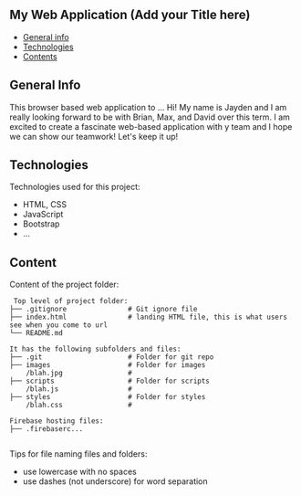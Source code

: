 ## My Web Application (Add your Title here)

* [General info](#general-info)
* [Technologies](#technologies)
* [Contents](#content)

## General Info
This browser based web application to ...
Hi! My name is Jayden and I am really looking forward to be with Brian, Max, and David over this term. I am excited to create a fascinate web-based application with y team and I hope we can show our teamwork! Let's keep it up!
	
## Technologies
Technologies used for this project:
* HTML, CSS
* JavaScript
* Bootstrap 
* ...
	
## Content
Content of the project folder:

```
 Top level of project folder: 
├── .gitignore               # Git ignore file
├── index.html               # landing HTML file, this is what users see when you come to url
└── README.md

It has the following subfolders and files:
├── .git                     # Folder for git repo
├── images                   # Folder for images
    /blah.jpg                # 
├── scripts                  # Folder for scripts
    /blah.js                 # 
├── styles                   # Folder for styles
    /blah.css                # 

Firebase hosting files: 
├── .firebaserc...


```

Tips for file naming files and folders:
* use lowercase with no spaces
* use dashes (not underscore) for word separation

